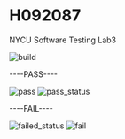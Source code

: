
# H092087
NYCU Software Testing Lab3

![build](https://travis-ci.com/dcfvgb123456/H092087.svg?branch=main)

----PASS----

![pass](https://user-images.githubusercontent.com/27950822/112314782-64698080-8ce4-11eb-9669-2ccfd7a98f3a.PNG)
![pass_status](https://user-images.githubusercontent.com/27950822/112314783-64698080-8ce4-11eb-8cfc-9ab25aa3a89a.PNG)

----FAIL----

![failed_status](https://user-images.githubusercontent.com/27950822/112314776-63385380-8ce4-11eb-882f-c22f5826b275.PNG)
![fail](https://user-images.githubusercontent.com/27950822/112314786-65021700-8ce4-11eb-964c-6ddf09941f4a.PNG)

